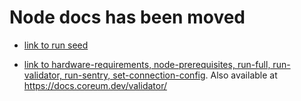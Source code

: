# Node docs has been moved

- [link to run seed](https://github.com/CoreumFoundation/docs/blob/master/internal-docs/run-seed.md) 

- [link to hardware-requirements, node-prerequisites, run-full, run-validator, run-sentry, set-connection-config](https://github.com/CoreumFoundation/docs/tree/master/src/validator). 
Also available at https://docs.coreum.dev/validator/